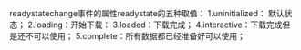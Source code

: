 readystatechange事件的属性readystate的五种取值：
	1.uninitialized： 默认状态；
	2.loading：开始下载：
	3.loaded：下载完成；
	4.interactive：下载完成但是还不可以使用；
	5.complete：所有数据都已经准备好可以使用；
